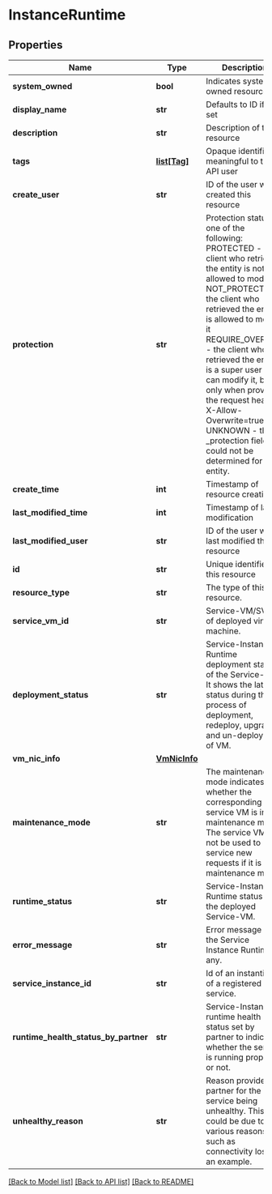 # InstanceRuntime

## Properties
Name | Type | Description | Notes
------------ | ------------- | ------------- | -------------
**system_owned** | **bool** | Indicates system owned resource | [optional] 
**display_name** | **str** | Defaults to ID if not set | [optional] 
**description** | **str** | Description of this resource | [optional] 
**tags** | [**list[Tag]**](Tag.md) | Opaque identifiers meaningful to the API user | [optional] 
**create_user** | **str** | ID of the user who created this resource | [optional] 
**protection** | **str** | Protection status is one of the following: PROTECTED - the client who retrieved the entity is not allowed             to modify it. NOT_PROTECTED - the client who retrieved the entity is allowed                 to modify it REQUIRE_OVERRIDE - the client who retrieved the entity is a super                    user and can modify it, but only when providing                    the request header X-Allow-Overwrite&#x3D;true. UNKNOWN - the _protection field could not be determined for this           entity.  | [optional] 
**create_time** | **int** | Timestamp of resource creation | [optional] 
**last_modified_time** | **int** | Timestamp of last modification | [optional] 
**last_modified_user** | **str** | ID of the user who last modified this resource | [optional] 
**id** | **str** | Unique identifier of this resource | [optional] 
**resource_type** | **str** | The type of this resource. | [optional] 
**service_vm_id** | **str** | Service-VM/SVM id of deployed virtual-machine. | [optional] 
**deployment_status** | **str** | Service-Instance Runtime deployment status of the Service-VM. It shows the latest status during the process of deployment, redeploy, upgrade, and un-deployment of VM. | [optional] 
**vm_nic_info** | [**VmNicInfo**](VmNicInfo.md) |  | [optional] 
**maintenance_mode** | **str** | The maintenance mode indicates whether the corresponding service VM is in maintenance mode. The service VM will not be used to service new requests if it is in maintenance mode.  | [optional] 
**runtime_status** | **str** | Service-Instance Runtime status of the deployed Service-VM. | [optional] 
**error_message** | **str** | Error message for the Service Instance Runtime if any. | [optional] 
**service_instance_id** | **str** | Id of an instantiation of a registered service. | [optional] 
**runtime_health_status_by_partner** | **str** | Service-Instance runtime health status set by partner to indicate whether the service is running properly or not.  | [optional] 
**unhealthy_reason** | **str** | Reason provided by partner for the service being unhealthy. This could be due to various reasons such as connectivity lost as an example.  | [optional] 

[[Back to Model list]](../README.md#documentation-for-models) [[Back to API list]](../README.md#documentation-for-api-endpoints) [[Back to README]](../README.md)

